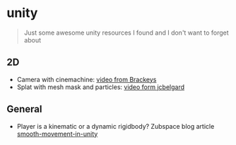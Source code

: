 # unity
> Just some awesome unity resources I found and I don't want to forget about

## 2D
 - Camera with cinemachine: [video from Brackeys](https://www.youtube.com/watch?v=2jTY11Am0Ig)
 - Splat with mesh mask and particles: [video form jcbelgard](https://www.youtube.com/watch?v=RSwDuVu447g)

## General
 - Player is a kinematic or a dynamic rigidbody? Zubspace blog article [smooth-movement-in-unity](https://www.zubspace.com/blog/smooth-movement-in-unity)
